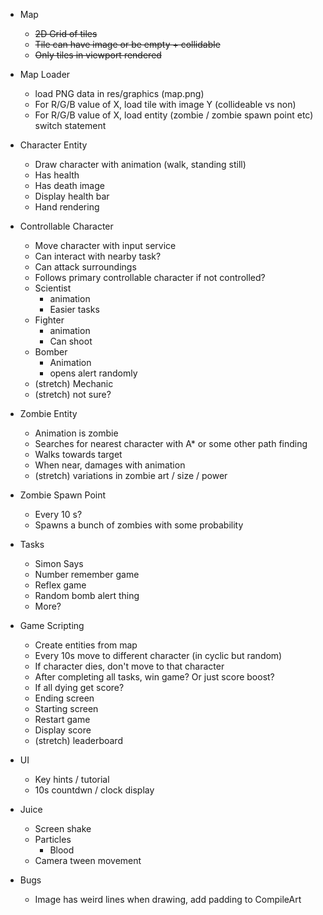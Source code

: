
* Map
    * ~~2D Grid of tiles~~
    * ~~Tile can have image or be empty + collidable~~
    * ~~Only tiles in viewport rendered~~

* Map Loader
    * load PNG data in res/graphics (map.png)
    * For R/G/B value of X, load tile with image Y (collideable vs non)
    * For R/G/B value of X, load entity (zombie / zombie spawn point etc) switch statement

* Character Entity
    * Draw character with animation (walk, standing still)
    * Has health
    * Has death image
    * Display health bar
    * Hand rendering

* Controllable Character
    * Move character with input service
    * Can interact with nearby task?
    * Can attack surroundings
    * Follows primary controllable character if not controlled?
    * Scientist
        * animation
        * Easier tasks
    * Fighter
        * animation
        * Can shoot 
    * Bomber 
        * Animation
        * opens alert randomly  
    * (stretch) Mechanic
    * (stretch) not sure?
    
* Zombie Entity
    * Animation is zombie
    * Searches for nearest character with A* or some other path finding
    * Walks towards target
    * When near, damages with animation
    * (stretch) variations in zombie art / size / power

* Zombie Spawn Point
    * Every 10 s?
    * Spawns a bunch of zombies with some probability

* Tasks
    * Simon Says
    * Number remember game
    * Reflex game
    * Random bomb alert thing
    * More?

* Game Scripting
    * Create entities from map
    * Every 10s move to different character (in cyclic but random)
    * If character dies, don't move to that character
    * After completing all tasks, win game? Or just score boost?
    * If all dying get score?
    * Ending screen
    * Starting screen
    * Restart game
    * Display score
    * (stretch) leaderboard

* UI
    * Key hints / tutorial
    * 10s countdwn / clock display

* Juice
    * Screen shake
    * Particles
        * Blood
    * Camera tween movement

* Bugs
    * Image has weird lines when drawing, add padding to CompileArt

